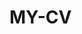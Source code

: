  # MY-CV  
 
       
        
           
              
        
         
        
        
     
    
  
    

